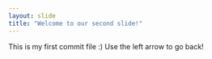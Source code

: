```yaml
---
layout: slide
title: "Welcome to our second slide!"
---
```

This is my first commit file :)
Use the left arrow to go back!
